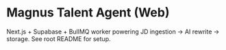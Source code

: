 # Magnus Talent Agent (Web)
Next.js + Supabase + BullMQ worker powering JD ingestion → AI rewrite → storage.
See root README for setup.
